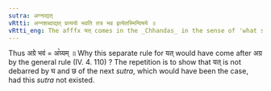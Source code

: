 ```yaml
---
sutra: अग्नाद्यत्
vRtti: अग्नशब्दाद्यत् प्रत्ययो भवति तत्र भव इत्येतस्मिन्विषये ॥
vRtti_eng: The afffx यत् comes in the _Chhandas_ in the sense of 'what stays there', after the word '_agra_',
---
```

Thus अग्रे भवं = अ꣡ग्र्यम् ॥ Why this separate rule for यत् would have come after अग्र by the general rule (IV. 4. 110) ? The repetition is to show that यत् is not debarred by घ and छ of the next _sutra_, which would have been the case, had this _sutra_ not existed.

